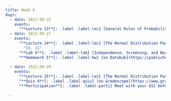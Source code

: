 ```yaml
---
title: Week 6
days:
  - date: 2022-09-25
    events:
      "**Lecture 13**{: .label .label-lec} [General Rules of Probability cont.](https://ph142-ucb.github.io/fa23/src/lec/Lec13_moreProbNotes.pdf) and [Supplemental Materials](https://ph142-ucb.github.io/fa23/src/lec/Lec13_SupplementalMatProbRules.pdf) [(Recording)](https://berkeley.zoom.us/rec/share/sF2uQLonyA0F2StfD_E-DqeITOGOyM--KHwu1ERRWJJ7InyqXBz5Af-v6Lh9VELN.9s9MzY0Pa-3d55GR)":
  - date: 2022-09-27
    events:
      "**Lecture 14**{: .label .label-lec} [The Normal Distribution Part I](https://ph142-ucb.github.io/fa23/src/lec/Lec14_Normal-distn.pdf) [(Recording)](https://berkeley.zoom.us/rec/share/eWkvEuyKSN95Ir_-UQFVDlxNZfhTAUAsof3vkMqdtiMEh_YY4X3GuPlVymrqUuuh.lb745m3-Kt48lf9U) ": 
        "Ch. 11"
      "**Lab 5**{: .label .label-lab} [Independence, Screening, and Normal Distribution](https://publichealth.datahub.berkeley.edu/hub/user-redirect/git-pull?repo=https%3A%2F%2Fgithub.com%2Fph142-ucb%2Fph142-fa23&urlpath=rstudio%2F&branch=main) (Due Sept 29th)":
      "**Homework 5**{: .label .label-hw} [on Datahub](https://publichealth.datahub.berkeley.edu/hub/user-redirect/git-pull?repo=https%3A%2F%2Fgithub.com%2Fph142-ucb%2Fph142-fa23&urlpath=rstudio%2F&branch=main) [(Solutions)](https://ph142-ucb.github.io/fa23/src/hw-sol/hw05-sol.pdf)":
      
  - date: 2022-09-29
    events:
      "**Lecture 15**{: .label .label-lec} [The Normal Distribution Part II](https://ph142-ucb.github.io/fa23/src/lec/Lec15_Normal-distn-II.pdf) [(Recording)](https://berkeley.zoom.us/rec/share/7pjx6PrxPD1FgsjGHvupVdRSlIwB7oGrQVzylE9EhTH6TaKUifGu6jOtPpM_hdXq.xEcoK_gS-LJzCn9b)":
      "**Quiz 4**{: .label .label-quiz} [on Gradescope](https://www.gradescope.com/courses/575069) (Open 24hr, Due Sept. 29th, 5 PM PST)":
      "**Participation**{: .label .label-parti} Meet with your GSI before submitting Part I ":
      
---
```

